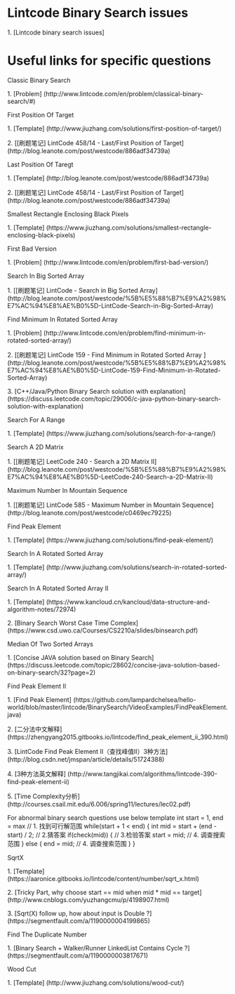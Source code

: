 # Lintcode Binary Search issues
<p>1. [Lintcode binary search issues]

# Useful links for specific questions
<p>Classic Binary Search
<p>1. [Problem] (http://www.lintcode.com/en/problem/classical-binary-search/#)

<p>First Position Of Target
<p>1. [Template] (http://www.jiuzhang.com/solutions/first-position-of-target/)
<p>2. [[刷题笔记] LintCode 458/14 - Last/First Position of Target] (http://blog.leanote.com/post/westcode/886adf34739a)

<p>Last Position Of Taregt
<p>1. [Template] (http://blog.leanote.com/post/westcode/886adf34739a)
<p>2. [[刷题笔记] LintCode 458/14 - Last/First Position of Target] (http://blog.leanote.com/post/westcode/886adf34739a)

<p>Smallest Rectangle Enclosing Black Pixels
<p>1. [Template] (https://www.jiuzhang.com/solutions/smallest-rectangle-enclosing-black-pixels)

<p>First Bad Version
<p>1. [Problem] (http://www.lintcode.com/en/problem/first-bad-version/)

<p>Search In Big Sorted Array
<p>1. [[刷题笔记] LintCode - Search in Big Sorted Array] (http://blog.leanote.com/post/westcode/%5B%E5%88%B7%E9%A2%98%E7%AC%94%E8%AE%B0%5D-LintCode-Search-in-Big-Sorted-Array)

<p>Find Minimum In Rotated Sorted Array 
<p>1. [Problem] (http://www.lintcode.com/en/problem/find-minimum-in-rotated-sorted-array/)
<p>2. [[刷题笔记] LintCode 159 - Find Minimum in Rotated Sorted Array ] (http://blog.leanote.com/post/westcode/%5B%E5%88%B7%E9%A2%98%E7%AC%94%E8%AE%B0%5D-LintCode-159-Find-Minimum-in-Rotated-Sorted-Array)
<p>3. [C++/Java/Python Binary Search solution with explanation] (https://discuss.leetcode.com/topic/29006/c-java-python-binary-search-solution-with-explanation)

<p>Search For A Range
<p>1. [Template] (https://www.jiuzhang.com/solutions/search-for-a-range/)

<p>Search A 2D Matrix
<p>1. [[刷题笔记] LeetCode 240 - Search a 2D Matrix II] (http://blog.leanote.com/post/westcode/%5B%E5%88%B7%E9%A2%98%E7%AC%94%E8%AE%B0%5D-LeetCode-240-Search-a-2D-Matrix-II)

<p>Maximum Number In Mountain Sequence
<p>1. [[刷题笔记] LintCode 585 - Maximum Number in Mountain Sequence] (http://blog.leanote.com/post/westcode/c0469ec79225)

<p>Find Peak Element
<p>1. [Template] (https://www.jiuzhang.com/solutions/find-peak-element/)

<p>Search In A Rotated Sorted Array
<p>1. [Template] (http://www.jiuzhang.com/solutions/search-in-rotated-sorted-array/)

<p>Search In A Rotated Sorted Array II
<p>1. [Template] (https://www.kancloud.cn/kancloud/data-structure-and-algorithm-notes/72974)
<p>2. [Binary Search Worst Case Time Complex] (https://www.csd.uwo.ca/Courses/CS2210a/slides/binsearch.pdf)

<p>Median Of Two Sorted Arrays
<p>1. [Concise JAVA solution based on Binary Search] (https://discuss.leetcode.com/topic/28602/concise-java-solution-based-on-binary-search/32?page=2)

<p>Find Peak Element II
<p>1. [Find Peak Element] (https://github.com/lampardchelsea/hello-world/blob/master/lintcode/BinarySearch/VideoExamples/FindPeakElement.java)
<p>2. [二分法中文解释] (https://zhengyang2015.gitbooks.io/lintcode/find_peak_element_ii_390.html)
<p>3. [LintCode Find Peak Element II（查找峰值II）3种方法] (http://blog.csdn.net/jmspan/article/details/51724388)
<p>4. [3种方法英文解释] (http://www.tangjikai.com/algorithms/lintcode-390-find-peak-element-ii)
<p>5. [Time Complexity分析] (http://courses.csail.mit.edu/6.006/spring11/lectures/lec02.pdf)

<p> For abnormal binary search questions use below template
    int start = 1, end = max // 1. 找到可行解范围
    while(start + 1 < end) {
        int mid = start + (end - start) / 2; // 2.猜答案
      if(check(mid)) {  // 3.检验答案
          start = mid; // 4. 调查搜索范围 
      } else {
          end = mid; // 4. 调查搜索范围
      }
    }

<p>SqrtX
<p>1. [Template] (https://aaronice.gitbooks.io/lintcode/content/number/sqrt_x.html)
<p>2. [Tricky Part, why choose start == mid when mid * mid == target] (http://www.cnblogs.com/yuzhangcmu/p/4198907.html)
<p>3. [Sqrt(X) follow up, how about input is Double ?] (https://segmentfault.com/a/1190000004199865)

<p>Find The Duplicate Number
<p>1. [Binary Search + Walker/Runner LinkedList Contains Cycle ?] (https://segmentfault.com/a/1190000003817671)

<p>Wood Cut
<p>1. [Template] (http://www.jiuzhang.com/solutions/wood-cut/)


